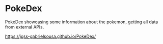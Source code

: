 # PokeDex

 PokeDex showcasing some information about the pokemon, getting all data from external APIs.
 
 https://jgss-gabrielsousa.github.io/PokeDex/
